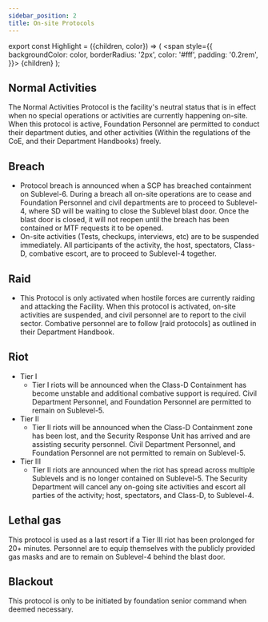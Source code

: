 ```yaml
---
sidebar_position: 2
title: On-site Protocols
---
```



export const Highlight = ({children, color}) => (
<span
style={{
      backgroundColor: color,
      borderRadius: '2px',
      color: '#fff',
      padding: '0.2rem',
    }}>
{children}
</span>
);

## Normal Activities 
The Normal Activities Protocol is the facility's neutral status that is in effect when no special operations or activities are currently happening on-site. When this protocol is active, Foundation Personnel are permitted to conduct their department duties, and other activities (Within the regulations of the CoE, and their Department Handbooks) freely. 

## Breach
- Protocol breach is announced when a SCP has breached containment on Sublevel-6. During a breach all on-site operations are to cease and Foundation Personnel and civil departments are to proceed to Sublevel-4, where SD will be waiting to close the Sublevel blast door. Once the blast door is closed, it will not reopen until the breach has been contained or MTF requests it to be opened.
- On-site activities (Tests, checkups, interviews, etc) are to be suspended immediately. All participants of the activity, the host, spectators, Class-D, combative escort, are to proceed to Sublevel-4 together. 


## Raid
- This Protocol is only activated when hostile forces are currently raiding and attacking the Facility. When this protocol is activated, on-site activities are suspended, and civil personnel are to report to the civil sector. Combative personnel are to follow [raid protocols] as outlined in their Department Handbook. 

## Riot 
- Tier I
  - Tier I riots will be announced when the Class-D Containment has become unstable and additional combative support is required. Civil Department Personnel, and Foundation Personnel are permitted to remain on Sublevel-5.
- Tier II
  - Tier II riots will be announced when the Class-D Containment zone has been lost, and the Security Response Unit has arrived and are assisting security personnel. Civil Department Personnel, and Foundation Personnel are not permitted to remain on Sublevel-5.
- Tier III
  - Tier II riots are announced when the riot has spread across multiple Sublevels and is no longer contained on Sublevel-5. The Security Department will cancel any on-going site activities and escort all parties of the activity; host, spectators, and Class-D, to Sublevel-4. 

## Lethal gas
This protocol is used as a last resort if a Tier III riot has been prolonged for 20+ minutes. Personnel are to equip themselves with the publicly provided gas masks and are to remain on Sublevel-4 behind the blast door.

## Blackout 
This protocol is only to be initiated by foundation senior command when deemed necessary.